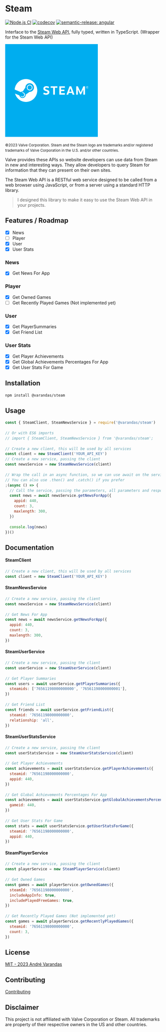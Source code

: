 # Steam

[![Node.js CI](https://github.com/AndreVarandas/steam/actions/workflows/node.js.yml/badge.svg)](https://github.com/AndreVarandas/steam/actions/workflows/node.js.yml) [![codecov](https://codecov.io/gh/AndreVarandas/steam/branch/main/graph/badge.svg?token=JDDDDK5A04)](https://codecov.io/gh/AndreVarandas/steam) [![semantic-release: angular](https://img.shields.io/badge/semantic--release-angular-e10079?logo=semantic-release)](https://github.com/semantic-release/semantic-release)

Interface to the [Steam Web API](https://steamcommunity.com/dev), fully typed, written in TypeScript. (Wrapper for the Steam Web API)

![Steam](extra/steam-logo.jpg)

<small>©2023 Valve Corporation. Steam and the Steam logo are trademarks and/or registered trademarks of Valve Corporation in the U.S. and/or other countries.</small>

Valve provides these APIs so website developers can use data from Steam in new and interesting ways. They allow developers to query Steam for information that they can present on their own sites.

The Steam Web API is a RESTful web service designed to be called from a web browser using JavaScript, or from a server using a standard HTTP library.

> I designed this library to make it easy to use the Steam Web API in your projects.

## Features / Roadmap

- [x] News
- [ ] Player
- [x] User
- [x] User Stats

### News

- [x] Get News For App

### Player

- [x] Get Owned Games
- [ ] Get Recently Played Games (Not implemented yet)

### User

- [x] Get PlayerSummaries
- [x] Get Friend List

### User Stats

- [x] Get Player Achievements
- [x] Get Global Achievements Percentages For App
- [x] Get User Stats For Game

## Installation

```bash
npm install @varandas/steam
```

## Usage

```javascript
const { SteamClient, SteamNewsService } = require('@varandas/steam')

// Or with ES6 imports
// import { SteamClient, SteamNewsService } from '@varandas/steam';

// Create a new client, this will be used by all services
const client = new SteamClient('YOUR_API_KEY')
// Create a new service, passing the client
const newsService = new SteamNewsService(client)

// Wrap the call in an async function, so we can use await on the service call on this example
// You can also use .then() and .catch() if you prefer
;(async () => {
  // Call the service, passing the parameters, all parameters and response are typed
  const news = await newsService.getNewsForApp({
    appid: 440,
    count: 3,
    maxlength: 300,
  })

  console.log(news)
})()
```

## Documentation

#### SteamClient

```javascript
// Create a new client, this will be used by all services
const client = new SteamClient('YOUR_API_KEY')
```

#### SteamNewsService

```javascript
// Create a new service, passing the client
const newsService = new SteamNewsService(client)

// Get News For App
const news = await newsService.getNewsForApp({
  appid: 440,
  count: 3,
  maxlength: 300,
})
```

#### SteamUserService

```javascript
// Create a new service, passing the client
const userService = new SteamUserService(client)

// Get Player Summaries
const users = await userService.getPlayerSummaries({
  steamids: ['76561198000000000', '76561198000000001'],
})

// Get Friend List
const friends = await userService.getFriendList({
  steamid: '76561198000000000',
  relationship: 'all',
})
```

#### SteamUserStatsService

```javascript
// Create a new service, passing the client
const userStatsService = new SteamUserStatsService(client)

// Get Player Achievements
const achievements = await userStatsService.getPlayerAchievements({
  steamid: '76561198000000000',
  appid: 440,
})

// Get Global Achievements Percentages For App
const achievements = await userStatsService.getGlobalAchievementsPercentagesForApp({
  gameid: 440,
})

// Get User Stats For Game
const stats = await userStatsService.getUserStatsForGame({
  steamid: '76561198000000000',
  appid: 440,
})
```

#### SteamPlayerService

```javascript
// Create a new service, passing the client
const playerService = new SteamPlayerService(client)

// Get Owned Games
const games = await playerService.getOwnedGames({
  steamId: '76561198000000000',
  includeAppInfo: true,
  includePlayedFreeGames: true,
})

// Get Recently Played Games (Not implemented yet)
const games = await playerService.getRecentlyPlayedGames({
  steamid: '76561198000000000',
  count: 3,
})
```

## License

[MIT - 2023 André Varandas](LICENSE)

## Contributing

[Contributing](CONTRIBUTING.md)

## Disclaimer

This project is not affiliated with Valve Corporation or Steam. All trademarks are property of their respective owners in the US and other countries.
